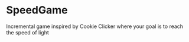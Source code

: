 # SpeedGame
Incremental game inspired by Cookie Clicker where your goal is to reach the speed of light
